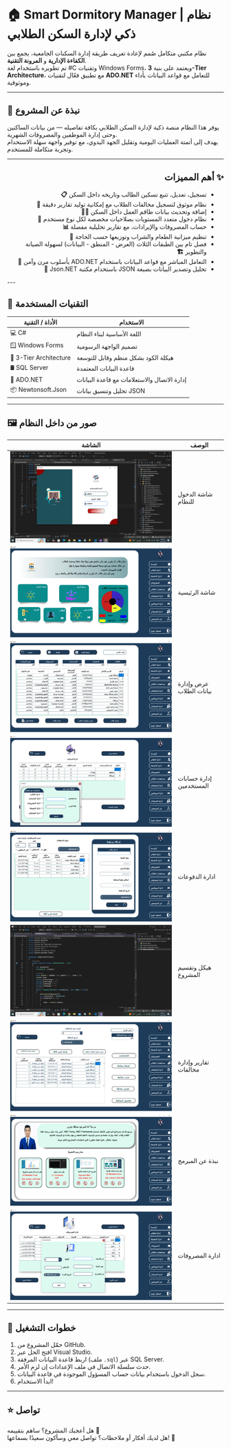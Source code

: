 # 🏠 Smart Dormitory Manager | نظام ذكي لإدارة السكن الطلابي

نظام مكتبي متكامل صُمم لإعادة تعريف طريقة إدارة السكنات الجامعية، يجمع بين **الكفاءة الإدارية** و **المرونة التقنية**.  
تم تطويره باستخدام لغة #C وتقنيات Windows Forms، ويعتمد على بنية **3-Tier Architecture**، مع تطبيق فعّال لتقنيات **ADO.NET** للتعامل مع قواعد البيانات بأداء وموثوقية.

---

## 🎯 نبذة عن المشروع

يوفر هذا النظام منصة ذكية لإدارة السكن الطلابي بكافة تفاصيله — من بيانات الساكنين وحتى إدارة الموظفين والمصروفات الشهرية.  
يهدف إلى أتمتة العمليات اليومية وتقليل الجهد اليدوي، مع توفير واجهة سهلة الاستخدام وتجربة متكاملة للمستخدم.

---

<div dir="rtl">

## ✨ أهم المميزات

- تسجيل، تعديل، تتبع تسكين الطالب وتاريخه داخل السكن **📋**
- نظام موثوق لتسجيل مخالفات الطلاب مع إمكانية توليد تقارير دقيقة **📑**
- إضافة وتحديث بيانات طاقم العمل داخل السكن **🧑‍💼**
- نظام دخول متعدد المستويات بصلاحيات مخصصة لكل نوع مستخدم **🔐**
- حساب المصروفات والإيرادات، مع تقارير تحليلية مفصلة **📊**
- تنظيم ميزانية الطعام والشراب وتوزيعها حسب الحاجة **🍴**
- فصل تام بين الطبقات الثلاث (العرض - المنطق - البيانات) لسهولة الصيانة والتطوير **🏗️**
- التعامل المباشر مع قواعد البيانات باستخدام ADO.NET بأسلوب مرن وآمن **🧬**
- تحليل وتصدير البيانات بصيغة JSON باستخدام مكتبة Json.NET **🧾**

</div>
---

## 🧰 التقنيات المستخدمة

| الأداة / التقنية         | الاستخدام                                 |
|--------------------------|--------------------------------------------|
| 💻 C#                    | اللغة الأساسية لبناء النظام               |
| 🪟 Windows Forms         | تصميم الواجهة الرسومية                    |
| 🧱 3-Tier Architecture   | هيكلة الكود بشكل منظم وقابل للتوسعة        |
| 🛢️ SQL Server            | قاعدة البيانات المعتمدة                    |
| 🔄 ADO.NET               | إدارة الاتصال والاستعلامات مع قاعدة البيانات |
| 📦 Newtonsoft.Json       | تحليل وتنسيق بيانات JSON                  |

---

## 🖼️ صور من داخل النظام

| الشاشة | الوصف |
|--------|--------|
| ![تسجيل الدخول](screenshots/login.png) | شاشة الدخول للنظام |
| ![ الواجهة الرئيسية](screenshots/MainInterface.png) | شاشة  الرئيسية |
| ![الطلاب](screenshots/StudentManagement.png) | عرض وإدارة بيانات الطلاب |
| ![المستخدمين](screenshots/UserManagment.png) | إدارة حسابات المستخدمين |
| ![ ادارة الدفوعات](screenshots/PaymentManagement.png) |   ادارة الدفوعات |
| ![هيكل المشروع](screenshots/projectStructure.png) |   هيكل وتقسيم المشروع |
| ![مخالفات](screenshots/ViolationManagement.png) | تقارير وإدارة مخالفات |
| ![عن المبرمج](screenshots/AboutProgarmmer.png) | نبذة عن المبرمج |
| ![ادارة المصروفات](screenshots/ExpensesManagement.png) |   ادارة المصروفات |

---

## 🚀 خطوات التشغيل

1. حمّل المشروع من GitHub.
2. افتح الحل عبر Visual Studio.
3. اربط قاعدة البيانات المرفقة (ملف `.sql`) عبر SQL Server.
4. حدث سلسلة الاتصال في ملف الإعدادات إن لزم الأمر.
5. سجل الدخول باستخدام بيانات حساب المسؤول الموجودة في قاعدة البيانات.
6. ابدأ الاستخدام!

---

## ⭐ تواصل

هل أعجبك المشروع؟ ساهم بتقييمه 🌟  
هل لديك أفكار أو ملاحظات؟ تواصل معي وسأكون سعيدًا بسماعها! 📩  
